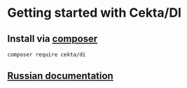 # Getting started with Cekta/DI

## Install via [composer](https://getcomposer.org/)

```
composer require cekta/di
```

## [Russian documentation](https://cekta.github.io/di)
